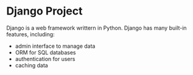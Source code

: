 # Django Project

Django is a web framework writtern in Python. Django has many built-in features, including:
* admin interface to manage data
* ORM for SQL databases
* authentication for users
* caching data
